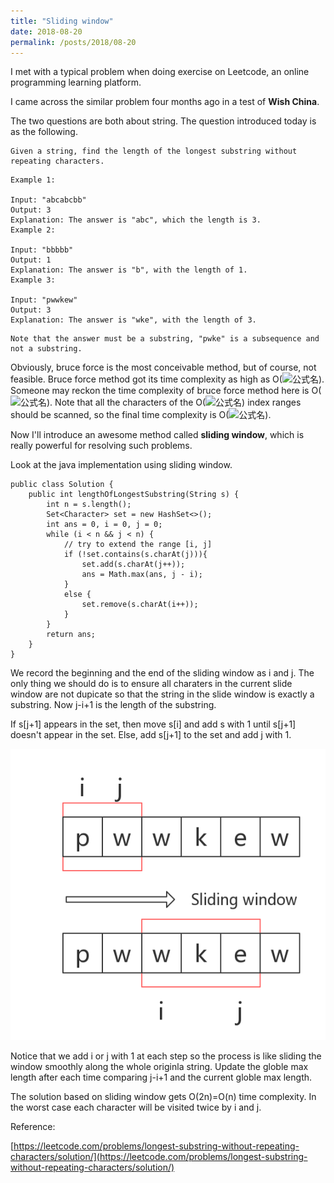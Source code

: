 ```yaml
---
title: "Sliding window"
date: 2018-08-20
permalink: /posts/2018/08-20
---
```



I met with a typical problem when doing exercise on Leetcode, an online programming learning platform. 

I came across the similar problem four months ago in a test of **Wish China**. 

The two questions are both about string. The question introduced today is as the following.

```
Given a string, find the length of the longest substring without repeating characters.
```

```
Example 1:

Input: "abcabcbb"
Output: 3 
Explanation: The answer is "abc", which the length is 3.
Example 2:

Input: "bbbbb"
Output: 1
Explanation: The answer is "b", with the length of 1.
Example 3:

Input: "pwwkew"
Output: 3
Explanation: The answer is "wke", with the length of 3. 
```
```
Note that the answer must be a substring, "pwke" is a subsequence and not a substring.
```

Obviously, bruce force is the most conceivable method, but of course, not feasible. Bruce force method got its time complexity as high as O(![公式名](http://latex.codecogs.com/png.latex?n^3)). Someone may reckon the time complexity of bruce force method here is O(![公式名](http://latex.codecogs.com/png.latex?n^2)). Note that all the characters of the O(![公式名](http://latex.codecogs.com/png.latex?n^2)) index ranges should be scanned, so the final time complexity is O(![公式名](http://latex.codecogs.com/png.latex?n^3)).

Now I'll introduce an awesome method called **sliding window**, which is really powerful for resolving such problems.

Look at the java implementation using sliding window.

```
public class Solution {
    public int lengthOfLongestSubstring(String s) {
        int n = s.length();
        Set<Character> set = new HashSet<>();
        int ans = 0, i = 0, j = 0;
        while (i < n && j < n) {
            // try to extend the range [i, j]
            if (!set.contains(s.charAt(j))){
                set.add(s.charAt(j++));
                ans = Math.max(ans, j - i);
            }
            else {
                set.remove(s.charAt(i++));
            }
        }
        return ans;
    }
}
```

We record the beginning and the end of the sliding window as i and j. The only thing we should do is to ensure all charaters in the current slide window are not dupicate so that the string in the slide window is exactly a substring. Now j-i+1 is the length of the substring. 

If s[j+1] appears in the set, then move s[i] and add s with 1 until  s[j+1] doesn't appear in the set. Else, add s[j+1] to the set and add j with 1. 

![](https://github.com/GEORGE5961/markdown_photos/blob/master/Sliding_window.png?raw=true)

Notice that we add i or j with 1 at each step so the process is like sliding the window smoothly along the whole originla string. Update the globle max length after each time comparing j-i+1 and the current globle max length. 

The solution based on sliding window gets O(2n)=O(n) time complexity. In the worst case each character will be visited twice by i and j.

Reference:

[https://leetcode.com/problems/longest-substring-without-repeating-characters/solution/](https://leetcode.com/problems/longest-substring-without-repeating-characters/solution/)




